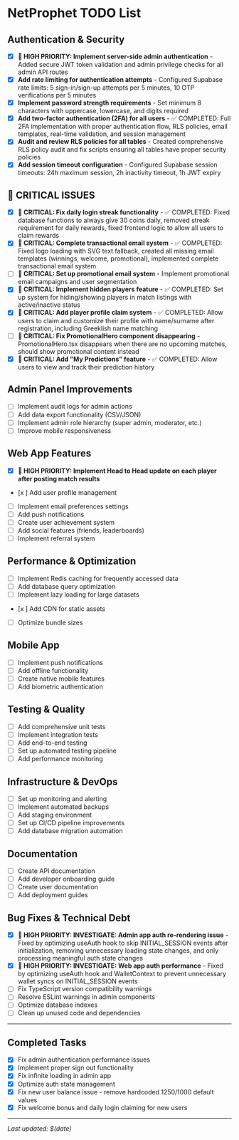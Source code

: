 # NetProphet TODO List

## Authentication & Security

- [x] **🔴 HIGH PRIORITY: Implement server-side admin authentication** - Added secure JWT token validation and admin privilege checks for all admin API routes
- [x] **Add rate limiting for authentication attempts** - Configured Supabase rate limits: 5 sign-in/sign-up attempts per 5 minutes, 10 OTP verifications per 5 minutes
- [x] **Implement password strength requirements** - Set minimum 8 characters with uppercase, lowercase, and digits required
- [x] **Add two-factor authentication (2FA) for all users** - ✅ COMPLETED: Full 2FA implementation with proper authentication flow, RLS policies, email templates, real-time validation, and session management
- [x] **Audit and review RLS policies for all tables** - Created comprehensive RLS policy audit and fix scripts ensuring all tables have proper security policies
- [x] **Add session timeout configuration** - Configured Supabase session timeouts: 24h maximum session, 2h inactivity timeout, 1h JWT expiry

## 🔴 CRITICAL ISSUES

- [x] **🔴 CRITICAL: Fix daily login streak functionality** - ✅ COMPLETED: Fixed database functions to always give 30 coins daily, removed streak requirement for daily rewards, fixed frontend logic to allow all users to claim rewards
- [x] **🔴 CRITICAL: Complete transactional email system** - ✅ COMPLETED: Fixed logo loading with SVG text fallback, created all missing email templates (winnings, welcome, promotional), implemented complete transactional email system
- [ ] **🔴 CRITICAL: Set up promotional email system** - Implement promotional email campaigns and user segmentation
- [x] **🔴 CRITICAL: Implement hidden players feature** - ✅ COMPLETED: Set up system for hiding/showing players in match listings with active/inactive status
- [x] **🔴 CRITICAL: Add player profile claim system** - ✅ COMPLETED: Allow users to claim and customize their profile with name/surname after registration, including Greeklish name matching
- [ ] **🔴 CRITICAL: Fix PromotionalHero component disappearing** - PromotionalHero.tsx disappears when there are no upcoming matches, should show promotional content instead
- [x] **🔴 CRITICAL: Add "My Predictions" feature** - ✅ COMPLETED: Allow users to view and track their prediction history

## Admin Panel Improvements

- [ ] Implement audit logs for admin actions
- [ ] Add data export functionality (CSV/JSON)
- [ ] Implement admin role hierarchy (super admin, moderator, etc.)
- [ ] Improve mobile responsiveness

## Web App Features

- [x] **🔴 HIGH PRIORITY: Implement Head to Head update on each player after posting match results**
- [x ] Add user profile management
- [ ] Implement email preferences settings
- [ ] Add push notifications
- [ ] Create user achievement system
- [ ] Add social features (friends, leaderboards)
- [ ] Implement referral system

## Performance & Optimization

- [ ] Implement Redis caching for frequently accessed data
- [ ] Add database query optimization
- [ ] Implement lazy loading for large datasets
- [x ] Add CDN for static assets
- [ ] Optimize bundle sizes

## Mobile App

- [ ] Implement push notifications
- [ ] Add offline functionality
- [ ] Create native mobile features
- [ ] Add biometric authentication

## Testing & Quality

- [ ] Add comprehensive unit tests
- [ ] Implement integration tests
- [ ] Add end-to-end testing
- [ ] Set up automated testing pipeline
- [ ] Add performance monitoring

## Infrastructure & DevOps

- [ ] Set up monitoring and alerting
- [ ] Implement automated backups
- [ ] Add staging environment
- [ ] Set up CI/CD pipeline improvements
- [ ] Add database migration automation

## Documentation

- [ ] Create API documentation
- [ ] Add developer onboarding guide
- [ ] Create user documentation
- [ ] Add deployment guides

## Bug Fixes & Technical Debt

- [x] **🔴 HIGH PRIORITY: INVESTIGATE: Admin app auth re-rendering issue** - Fixed by optimizing useAuth hook to skip INITIAL_SESSION events after initialization, removing unnecessary loading state changes, and only processing meaningful auth state changes
- [x] **🔴 HIGH PRIORITY: INVESTIGATE: Web app auth performance** - Fixed by optimizing useAuth hook and WalletContext to prevent unnecessary wallet syncs on INITIAL_SESSION events
- [ ] Fix TypeScript version compatibility warnings
- [ ] Resolve ESLint warnings in admin components
- [ ] Optimize database indexes
- [ ] Clean up unused code and dependencies

---

## Completed Tasks

- [x] Fix admin authentication performance issues
- [x] Implement proper sign out functionality
- [x] Fix infinite loading in admin app
- [x] Optimize auth state management
- [x] Fix new user balance issue - remove hardcoded 1250/1000 default values
- [x] Fix welcome bonus and daily login claiming for new users

---

_Last updated: $(date)_
